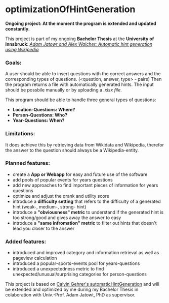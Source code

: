 # optimizationOfHintGeneration 

**Ongoing project: At the moment the program is extended and updated constantly.**

This project is part of my ongoing **Bachelor Thesis** at the **University of Innsbruck**: 
[*Adam Jatowt and Alex Walcher: Automatic hint generation using Wikipedia*](https://ds-informatik.uibk.ac.at/doku.php?id=current_topics)

### **Goals:**
A user should be able to insert questions with the correct answers and the corresponding types of questions. (<question, answer, type> - pairs) Then the program returns a file with automatically generated hints. The input should be possbile manually or by uploading a *.xlsx file*. 

This program should be able to handle three general types of questions: 

 - **Location-Questions: Where?** 
 - **Person-Questions: Who?** 
 - **Year-Questions: When?** 

### **Limitations:**
It does achieve this by retrieving data from Wikidata and Wikipedia, therefor the answer to the question should always be a Wikipedia-entity.

### **Planned features:**

- create a **App or Webapp** for easy and future use of the software
- add pools of popular events for years questions
- add new approaches to find important pieces of information for years questions
- optimize and adjust the qrank and utility score 
- introduce a **difficulty setting** that refers to the difficulty of a generated hint (weak-, medium-, strong- hint)
- introduce a **"obviousness" metric** to understand if the generated hint is too strong/good and gives away the answer to easy
- introduce a **"same infromation" metric** to filter out hints that doesn't lead you closer to the answer

### **Added features:**
- introduced and improved category and information retrieval as well as pageview calculation
- introduced a popular-sports-events pool for years-questions
- introduced a unexpectedness metric to find unexpected/unusual/surprising categories for person-questions

This project is based on [Calvin Gehrer's automaticHintGeneration](https://github.com/calvingehrer/automaticHintGeneration#readme) and will be extended and optimized by me during my Bachelor Thesis in colaboration with Univ.-Prof. Adam Jatowt, PhD as supervisor. 
